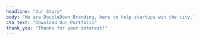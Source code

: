 ```yaml
---
headline: "Our Story"
body: "We are DoubleDown Branding, here to help startups win the city."
cta_text: "Download Our Portfolio"
thank_you: "Thanks for your interest!"
---
```

